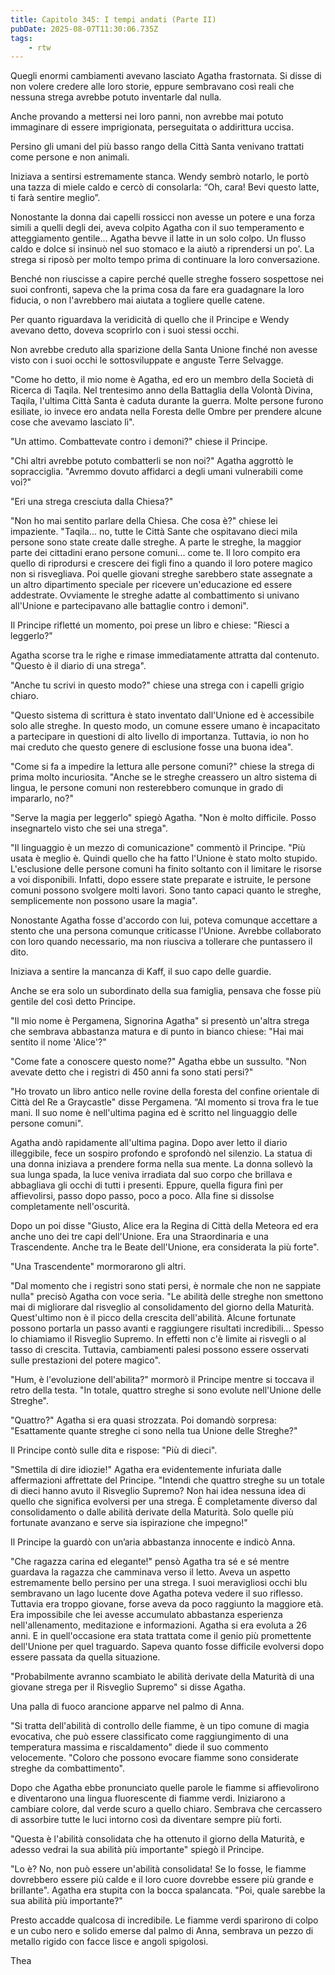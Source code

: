 ```yaml
---
title: Capitolo 345: I tempi andati (Parte II)
pubDate: 2025-08-07T11:30:06.735Z
tags:
    - rtw
---
```







Quegli enormi cambiamenti avevano lasciato Agatha frastornata. Si disse di non volere credere alle loro storie, eppure sembravano così reali che nessuna strega avrebbe potuto inventarle dal nulla.


Anche provando a mettersi nei loro panni, non avrebbe mai potuto immaginare di essere imprigionata, perseguitata o addirittura uccisa.


Persino gli umani del più basso rango della Città Santa venivano trattati come persone e non animali.


Iniziava a sentirsi estremamente stanca. Wendy sembrò notarlo, le portò una tazza di miele caldo e cercò di consolarla: “Oh, cara! Bevi questo latte, ti farà sentire meglio”.


Nonostante la donna dai capelli rossicci non avesse un potere e una forza simili a quelli degli dei, aveva colpito Agatha con il suo temperamento e atteggiamento gentile... Agatha bevve il latte in un solo colpo. Un flusso caldo e dolce si insinuò nel suo stomaco e la aiutò a riprendersi un po'. La strega si riposò per molto tempo prima di continuare la loro conversazione.


Benché non riuscisse a capire perché quelle streghe fossero sospettose nei suoi confronti, sapeva che la prima cosa da fare era guadagnare la loro fiducia, o non l'avrebbero mai aiutata a togliere quelle catene.


Per quanto riguardava la veridicità di quello che il Principe e Wendy avevano detto, doveva scoprirlo con i suoi stessi occhi.


Non avrebbe creduto alla sparizione della Santa Unione finché non avesse visto con i suoi occhi le sottosviluppate e anguste Terre Selvagge.


"Come ho detto, il mio nome è Agatha, ed ero un membro della Società di Ricerca di Taqila. Nel trentesimo anno della Battaglia della Volontà Divina, Taqila, l'ultima Città Santa è caduta durante la guerra. Molte persone furono esiliate, io invece ero andata nella Foresta delle Ombre per prendere alcune cose che avevamo lasciato lì".


"Un attimo. Combattevate contro i demoni?" chiese il Principe.


"Chi altri avrebbe potuto combatterli se non noi?" Agatha aggrottò le sopracciglia. "Avremmo dovuto affidarci a degli umani vulnerabili come voi?"


"Eri una strega cresciuta dalla Chiesa?"


"Non ho mai sentito parlare della Chiesa. Che cosa è?" chiese lei impaziente. "Taqila... no, tutte le Città Sante che ospitavano dieci mila persone sono state create dalle streghe. A parte le streghe, la maggior parte dei cittadini erano persone comuni... come te. Il loro compito era quello di riprodursi e crescere dei figli fino a quando il loro potere magico non si risvegliava. Poi quelle giovani streghe sarebbero state assegnate a un altro dipartimento speciale per ricevere un'educazione ed essere addestrate. Ovviamente le streghe adatte al combattimento si univano all'Unione e partecipavano alle battaglie contro i demoni".


Il Principe rifletté un momento, poi prese un libro e chiese: "Riesci a leggerlo?"


Agatha scorse tra le righe e rimase immediatamente attratta dal contenuto. "Questo è il diario di una strega".


"Anche tu scrivi in questo modo?" chiese una strega con i capelli grigio chiaro.


"Questo sistema di scrittura è stato inventato dall'Unione ed è accessibile solo alle streghe. In questo modo, un comune essere umano è incapacitato a partecipare in questioni di alto livello di importanza. Tuttavia, io non ho mai creduto che questo genere di esclusione fosse una buona idea".


"Come si fa a impedire la lettura alle persone comuni?" chiese la strega di prima molto incuriosita. "Anche se le streghe creassero un altro sistema di lingua, le persone comuni non resterebbero comunque in grado di impararlo, no?"


"Serve la magia per leggerlo" spiegò Agatha. "Non è molto difficile. Posso insegnartelo visto che sei una strega".


"Il linguaggio è un mezzo di comunicazione" commentò il Principe. "Più usata è meglio è. Quindi quello che ha fatto l'Unione è stato molto stupido. L'esclusione delle persone comuni ha finito soltanto con il limitare le risorse a voi disponibili. Infatti, dopo essere state preparate e istruite, le persone comuni possono svolgere molti lavori. Sono tanto capaci quanto le streghe, semplicemente non possono usare la magia".


Nonostante Agatha fosse d'accordo con lui, poteva comunque accettare a stento che una persona comunque criticasse l'Unione. Avrebbe collaborato con loro quando necessario, ma non riusciva a tollerare che puntassero il dito.


Iniziava a sentire la mancanza di Kaff, il suo capo delle guardie.


Anche se era solo un subordinato della sua famiglia, pensava che fosse più gentile del così detto Principe.


"Il mio nome è Pergamena, Signorina Agatha" si presentò un'altra strega che sembrava abbastanza matura e di punto in bianco chiese: "Hai mai sentito il nome 'Alice'?"


"Come fate a conoscere questo nome?" Agatha ebbe un sussulto. "Non avevate detto che i registri di 450 anni fa sono stati persi?"


"Ho trovato un libro antico nelle rovine della foresta del confine orientale di Città del Re a Graycastle" disse Pergamena. “Al momento si trova fra le tue mani. Il suo nome è nell'ultima pagina ed è scritto nel linguaggio delle persone comuni".


Agatha andò rapidamente all'ultima pagina. Dopo aver letto il diario illeggibile, fece un sospiro profondo e sprofondò nel silenzio. La statua di una donna iniziava a prendere forma nella sua mente. La donna sollevò la sua lunga spada, la luce veniva irradiata dal suo corpo che brillava e abbagliava gli occhi di tutti i presenti. Eppure, quella figura finì per affievolirsi, passo dopo passo, poco a poco. Alla fine si dissolse completamente nell'oscurità.


Dopo un poi disse "Giusto, Alice era la Regina di Città della Meteora ed era anche uno dei tre capi dell'Unione. Era una Straordinaria e una Trascendente. Anche tra le Beate dell'Unione, era considerata la più forte".


"Una Trascendente" mormorarono gli altri.


"Dal momento che i registri sono stati persi, è normale che non ne sappiate nulla" precisò Agatha con voce seria. "Le abilità delle streghe non smettono mai di migliorare dal risveglio al consolidamento del giorno della Maturità. Quest'ultimo non è il picco della crescita dell'abilità. Alcune fortunate possono portarla un passo avanti e raggiungere risultati incredibili... Spesso lo chiamiamo il Risveglio Supremo. In effetti non c'è limite ai risvegli o al tasso di crescita. Tuttavia, cambiamenti palesi possono essere osservati sulle prestazioni del potere magico".


"Hum, è l'evoluzione dell'abilita?" mormorò il Principe mentre si toccava il retro della testa. "In totale, quattro streghe si sono evolute nell'Unione delle Streghe".


"Quattro?" Agatha si era quasi strozzata. Poi domandò sorpresa: "Esattamente quante streghe ci sono nella tua Unione delle Streghe?"


Il Principe contò sulle dita e rispose: "Più di dieci".


"Smettila di dire idiozie!" Agatha era evidentemente infuriata dalle affermazioni affrettate del Principe. "Intendi che quattro streghe su un totale di dieci hanno avuto il Risveglio Supremo? Non hai idea nessuna idea di quello che significa evolversi per una strega. È completamente diverso dal consolidamento o dalle abilità derivate della Maturità. Solo quelle più fortunate avanzano e serve sia ispirazione che impegno!"


Il Principe la guardò con un’aria abbastanza innocente e indicò Anna.


"Che ragazza carina ed elegante!" pensò Agatha tra sé e sé mentre guardava la ragazza che camminava verso il letto. Aveva un aspetto estremamente bello persino per una strega. I suoi meravigliosi occhi blu sembravano un lago lucente dove Agatha poteva vedere il suo riflesso. Tuttavia era troppo giovane, forse aveva da poco raggiunto la maggiore età. Era impossibile che lei avesse accumulato abbastanza esperienza nell'allenamento, meditazione e informazioni. Agatha si era evoluta a 26 anni. E in quell'occasione era stata trattata come il genio più promettente dell'Unione per quel traguardo. Sapeva quanto fosse difficile evolversi dopo essere passata da quella situazione.


"Probabilmente avranno scambiato le abilità derivate della Maturità di una giovane strega per il Risveglio Supremo" si disse Agatha.


Una palla di fuoco arancione apparve nel palmo di Anna.


"Si tratta dell'abilità di controllo delle fiamme, è un tipo comune di magia evocativa, che può essere classificato come raggiungimento di una temperatura massima e riscaldamento" diede il suo commento velocemente. "Coloro che possono evocare fiamme sono considerate streghe da combattimento".


Dopo che Agatha ebbe pronunciato quelle parole le fiamme si affievolirono e diventarono una lingua fluorescente di fiamme verdi. Iniziarono a cambiare colore, dal verde scuro a quello chiaro. Sembrava che cercassero di assorbire tutte le luci intorno così da diventare sempre più forti.


"Questa è l'abilità consolidata che ha ottenuto il giorno della Maturità, e adesso vedrai la sua abilità più importante" spiegò il Principe.


"Lo è? No, non può essere un'abilità consolidata! Se lo fosse, le fiamme dovrebbero essere più calde e il loro cuore dovrebbe essere più grande e brillante". Agatha era stupita con la bocca spalancata. "Poi, quale sarebbe la sua abilità più importante?"


Presto accadde qualcosa di incredibile. Le fiamme verdi sparirono di colpo e un cubo nero e solido emerse dal palmo di Anna, sembrava un pezzo di metallo rigido con facce lisce e angoli spigolosi.


 


Thea




                                


                                



